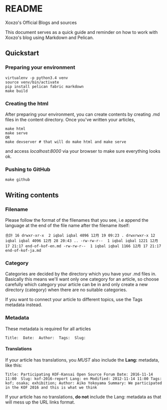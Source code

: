 # README
Xoxzo's Official Blogs and sources

This document serves as a quick guide and reminder on how to work with Xoxzo's
blog using Markdown and Pelican.

## Quickstart

### Preparing your environment

    virtualenv -p python3.4 venv
    source venv/bin/activate
    pip install pelican fabric markdown
    make build

### Creating the html

After preparing your environment, you can create contents by creating .md files
in the content directory. Once you've written your articles,

    make html
    make serve
    OR 
    make devserver # that will do make html and make serve

and access *localhost:8000* via your browser to make sure everything looks ok.

### Pushing to GitHub

    make github

## Writing contents

### Filename

Please follow the format of the filenames that you see, i.e append the language
at the end of the file name after the filename itself:

`
合計 16
drwxr-xr-x  2 iqbal iqbal 4096 12月 19 09:23 .
drwxrwxr-x 12 iqbal iqbal 4096 12月 28 20:43 ..
-rw-rw-r--  1 iqbal iqbal 1221 12月 17 21:17 end-of-kof-en.md
-rw-rw-r--  1 iqbal iqbal 1166 12月 17 21:17 end-of-kof-ja.md
`

### Category

Categories are decided by the directory which you have your .md files in. Basically
this means we'll want only one category for an article, so choose carefully
which category your article can be in and only create a new directory (category)
when there are no suitable categories.

If you want to connect your article to different topics, use the Tags metadata
instead.

### Metadata

These metadata is required for all articles

`
    Title: 
    Date: 
    Author: 
    Tags: 
    Slug: 
`

#### Translations

If your article has translations, you *MUST* also include the **Lang:** metadata,
like this:

`
    Title: Participating KOF-Kansai Open Source Forum
    Date: 2016-11-14 11:00 
    Slug: kof-2016-report
    Lang: en
    Modified: 2012-11-14 11:00
    Tags: kof; osaka; exhibition;
    Author: Aiko Yokoyama
    Summary: We participated in the KOF 2016 and this is what we think
`

If your article has no translations, **do not** include the Lang: metadata as
that will mess up the URL links format.

